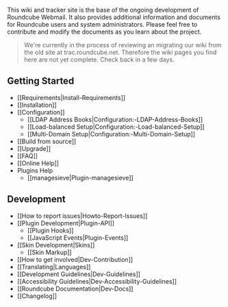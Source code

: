 This wiki and tracker site is the base of the ongoing development of Roundcube Webmail. It also provides additional information and documents for Roundcube users and system administrators. Please feel free to contribute and modify the documents as you learn about the project.

> We're currently in the process of reviewing an migrating our wiki from the old site at trac.roundcube.net.
> Therefore the wiki pages you find here are not yet complete. Check back in a few days.

## Getting Started

- [[Requirements|Install-Requirements]]
- [[Installation]]
- [[Configuration]]
  - [[LDAP Address Books|Configuration:-LDAP-Address-Books]]
  - [[Load-balanced Setup|Configuration:-Load-balanced-Setup]]
  - [[Multi-Domain Setup|Configuration:-Multi-Domain-Setup]]
- [[Build from source]]
- [[Upgrade]]
- [[FAQ]]
- [[Online Help]]
- Plugins Help
  - [[managesieve|Plugin-managesieve]]

## Development

- [[How to report issues|Howto-Report-Issues]]
- [[Plugin Development|Plugin-API]]
  - [[Plugin Hooks]]
  - [[JavaScript Events|Plugin-Events]]
- [[Skin Development|Skins]]
  - [[Skin Markup]]
- [[How to get involved|Dev-Contribution]]
- [[Translating|Languages]]
- [[Development Guidelines|Dev-Guidelines]]
- [[Accessibility Guidelines|Dev-Accessibility-Guidelines]]
- [[Roundcube Documentation|Dev-Docs]]
- [[Changelog]]


